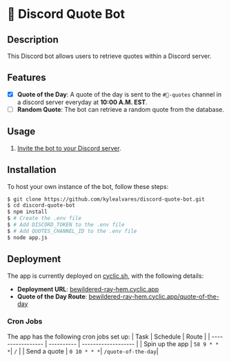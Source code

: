 # 🤖 Discord Quote Bot

## Description 
This Discord bot allows users to retrieve quotes within a Discord server. 

## Features
- [x] **Quote of the Day**: A quote of the day is sent to the `#💬-quotes` channel in a discord server everyday at **10:00 A.M. EST**.
- [ ] **Random Quote**: The bot can retrieve a random quote from the database.

## Usage
1. [Invite the bot to your Discord server](https://discord.com/api/oauth2/authorize?client_id=1203143696590307428&permissions=2147485696&scope=bot).

## Installation
To host your own instance of the bot, follow these steps:
```bash
$ git clone https://github.com/kylealvares/discord-quote-bot.git
$ cd discord-quote-bot
$ npm install
$ # Create the .env file
$ # Add DISCORD_TOKEN to the .env file
$ # Add QUOTES_CHANNEL_ID to the .env file
$ node app.js
```

## Deployment

The app is currently deployed on [cyclic.sh](https://www.cyclic.sh/), with the following details:

- **Deployment URL**: [bewildered-ray-hem.cyclic.app](https://bewildered-ray-hem.cyclic.app)
- **Quote of the Day Route**: [bewildered-ray-hem.cyclic.app/quote-of-the-day](https://bewildered-ray-hem.cyclic.app/quote-of-the-day)

### Cron Jobs

The app has the following cron jobs set up:
| Task              | Schedule   | Route               |
| ----------------- | ---------- | ------------------- |
| Spin up the app   | `58 9 * * *`| `/`                |
| Send a quote      | `0 10 * * *`| `/quote-of-the-day`|
